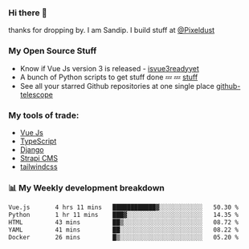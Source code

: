 ### Hi there 👋

thanks for dropping by.
I am Sandip. I build stuff at [@Pixeldust](github.com/pixeldust-in/)

###  **My Open Source Stuff**

 - Know if Vue Js version 3 is released -  [isvue3readyyet](https://github.com/sandiprb/isvue3readyyet)
 - A bunch of Python scripts to get stuff done 💤 💤 [stuff](https://github.com/sandiprb/stuff)
 - See all your starred Github repositories at one single place [github-telescope](https://github.com/sandiprb/github-telescope)



###  **My tools of trade:**
 - [Vue Js](https://github.com/vuejs/vue/)
 - [TypeScript](https://github.com/microsoft/TypeScript)
 - [Django](github.com/django/django)
 - [Strapi CMS](github.com/strapi/strapi)
 - [tailwindcss](https://github.com/tailwindlabs/tailwindcss)


###  📊 **My Weekly development breakdown**
<!--START_SECTION:waka-->

```txt
Vue.js       4 hrs 11 mins   ████████████▓░░░░░░░░░░░░   50.30 %
Python       1 hr 11 mins    ███▓░░░░░░░░░░░░░░░░░░░░░   14.35 %
HTML         43 mins         ██▒░░░░░░░░░░░░░░░░░░░░░░   08.72 %
YAML         41 mins         ██░░░░░░░░░░░░░░░░░░░░░░░   08.22 %
Docker       26 mins         █▒░░░░░░░░░░░░░░░░░░░░░░░   05.20 %
```

<!--END_SECTION:waka-->
